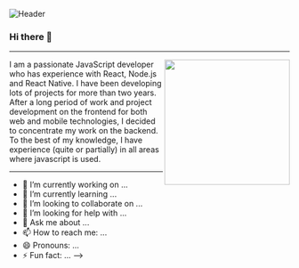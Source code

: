 ![Header](https://github.com/shoki61/shoki61/blob/main/developer.png "Header")
### Hi there 👋
---

<p>
  <a><img width="225" align='right' src="https://github.com/shoki61/shoki61/blob/main/computer.jpg"></a>
</p>

<p  align='left'>
  I am a passionate JavaScript developer who has experience with React, Node.js and React Native. I have been developing lots of projects for more than two years. After     a long period of work and project development on the frontend for both web and mobile technologies, I decided to concentrate my work on the backend. To the best of my knowledge, I have experience (quite or partially) in all areas where javascript is used.
</p>


---



- 🔭 I’m currently working on ...
- 🌱 I’m currently learning ...
- 👯 I’m looking to collaborate on ...
- 🤔 I’m looking for help with ...
- 💬 Ask me about ...
- 📫 How to reach me: ...
- 😄 Pronouns: ...
- ⚡ Fun fact: ...
-->
